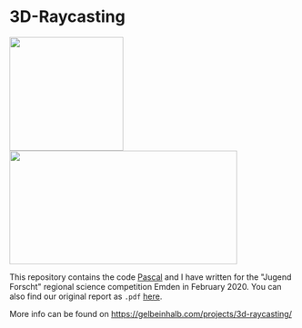 # 3D-Raycasting
<img height=200 width=200 src="https://cdn.gelbeinhalb.com/static/images/projects/raycasting-for-3d-rendering/01-title.webp"> <img height=200 width=400 src="https://cdn.gelbeinhalb.com/static/images/projects/raycasting-for-3d-rendering/03-map-black-and-white.webp">

This repository contains the code [Pascal](https://github.com/Programmieren-mit-Pascal/) and I have written for the "Jugend Forscht" regional science competition Emden in February 2020.
You can also find our original report as `.pdf` [here](/paper/Bericht.pdf).

More info can be found on https://gelbeinhalb.com/projects/3d-raycasting/
